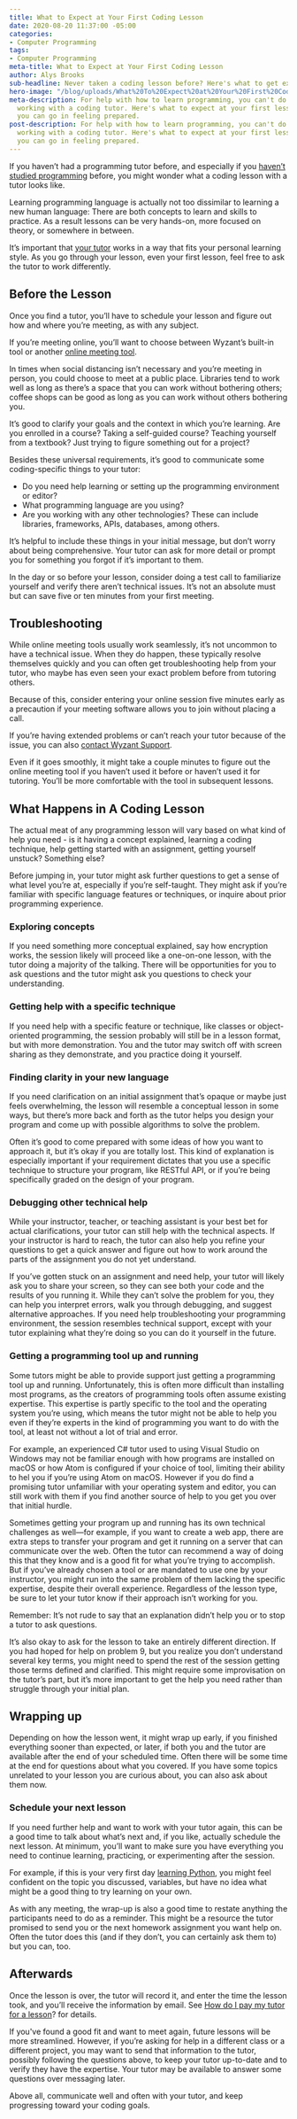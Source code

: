 ```yaml
---
title: What to Expect at Your First Coding Lesson
date: 2020-08-20 11:37:00 -05:00
categories:
- Computer Programming
tags:
- Computer Programming
meta-title: What to Expect at Your First Coding Lesson
author: Alys Brooks
sub-headline: Never taken a coding lesson before? Here's what to get excited about.
hero-image: "/blog/uploads/What%20To%20Expect%20at%20Your%20First%20Coding%20Lesson.png"
meta-description: For help with how to learn programming, you can't do better than
  working with a coding tutor. Here's what to expect at your first lesson, and how
  you can go in feeling prepared.
post-description: For help with how to learn programming, you can't do better than
  working with a coding tutor. Here's what to expect at your first lesson, and how
  you can go in feeling prepared.
---
```


If you haven’t had a programming tutor before, and especially if you [haven’t studied programming](https://www.wyzant.com/blog/learn-to-code/) before, you might wonder what a coding lesson with a tutor looks like.

Learning programming language is actually not too dissimilar to learning a new human language: There are both concepts to learn and skills to practice. As a result lessons can be very hands-on, more focused on theory, or somewhere in between.

It’s important that [your tutor](https://www.wyzant.com/blog/3-things-to-keep-in-mind-when-choosing-a-tutor/) works in a way that fits your personal learning style. As you go through your lesson, even your first lesson, feel free to ask the tutor to work differently.

## Before the Lesson
Once you find a tutor, you’ll have to schedule your lesson and figure out how and where you’re meeting, as with any subject.

If you’re meeting online, you’ll want to choose between Wyzant’s built-in tool or another [online meeting tool](https://www.wyzant.com/blog/online-meeting-apps/).

In times when social distancing isn’t necessary and you’re meeting in person, you could choose to meet at a public place. Libraries tend to work well as long as there’s a space that you can work without bothering others; coffee shops can be good as long as you can work without others bothering you.

It’s good to clarify your goals and the context in which you’re learning. Are you enrolled in a course? Taking a self-guided course? Teaching yourself from a textbook? Just trying to figure something out for a project?

Besides these universal requirements, it’s good to communicate some coding-specific things to your tutor:

* Do you need help learning or setting up the programming environment or editor?
* What programming language are you using?
* Are you working with any other technologies? These can include libraries, frameworks, APIs, databases, among others.

It’s helpful to include these things in your initial message, but don’t worry about being comprehensive. Your tutor can ask for more detail or prompt you for something you forgot if it’s important to them.

In the day or so before your lesson, consider doing a test call to familiarize yourself and verify there aren’t technical issues. It’s not an absolute must but can save five or ten minutes from your first meeting.

## Troubleshooting
While online meeting tools usually work seamlessly, it’s not uncommon to have a technical issue. When they do happen, these typically resolve themselves quickly and you can often get troubleshooting help from your tutor, who maybe has even seen your exact problem before from tutoring others.

Because of this, consider entering your online session five minutes early as a precaution if your meeting software allows you to join without placing a call.

If you’re having extended problems or can’t reach your tutor because of the issue, you can also [contact Wyzant Support](https://support.wyzant.com/hc/en-us/articles/115005841543-Contact-Us).

Even if it goes smoothly, it might take a couple minutes to figure out the online meeting tool if you haven’t used it before or haven’t used it for tutoring. You’ll be more comfortable with the tool in subsequent lessons.

## What Happens in A Coding Lesson
The actual meat of any programming lesson will vary based on what kind of help you need - is it having a concept explained, learning a coding technique, help getting started with an assignment, getting yourself unstuck? Something else?

Before jumping in, your tutor might ask further questions to get a sense of what level you’re at, especially if you’re self-taught. They might ask if you’re familiar with specific language features or techniques, or inquire about prior programming experience.

### Exploring concepts
If you need something more conceptual explained, say how encryption works, the session likely will proceed like a one-on-one lesson, with the tutor doing a majority of the talking. There will be opportunities for you to ask questions and the tutor might ask you questions to check your understanding.

### Getting help with a specific technique
If you need help with a specific feature or technique, like classes or object-oriented programming, the session probably will still be in a lesson format, but with more demonstration. You and the tutor may switch off with screen sharing as they demonstrate, and you practice doing it yourself.

### Finding clarity in your new language
If you need clarification on an initial assignment that’s opaque or maybe just feels overwhelming, the lesson will resemble a conceptual lesson in some ways, but there’s more back and forth as the tutor helps you design your program and come up with possible algorithms to solve the problem.

Often it’s good to come prepared with some ideas of how you want to approach it, but it’s okay if you are totally lost. This kind of explanation is especially important if your requirement dictates that you use a specific technique to structure your program, like RESTful API, or if you’re being specifically graded on the design of your program.

### Debugging other technical help
While your instructor, teacher, or teaching assistant is your best bet for actual clarifications, your tutor can still help with the technical aspects. If your instructor is hard to reach, the tutor can also help you refine your questions to get a quick answer and figure out how to work around the parts of the assignment you do not yet understand.

If you’ve gotten stuck on an assignment and need help, your tutor will likely ask you to share your screen, so they can see both your code and the results of you running it. While they can’t solve the problem for you, they can help you interpret errors, walk you through debugging, and suggest alternative approaches.
If you need help troubleshooting your programming environment, the session resembles technical support, except with your tutor explaining what they’re doing so you can do it yourself in the future.

### Getting a programming tool up and running
Some tutors might be able to provide support just getting a programming tool up and running. Unfortunately, this is often more difficult than installing most programs, as the creators of programming tools often assume existing expertise. This expertise is partly specific to the tool and the operating system you’re using, which means the tutor might not be able to help you even if they’re experts in the kind of programming you want to do with the tool, at least not without a lot of trial and error.

For example, an experienced C# tutor used to using Visual Studio on Windows may not be familiar enough with how programs are installed on macOS or how Atom is configured if your choice of tool, limiting their ability to hel you if you’re using Atom on macOS. However if you do find a promising tutor unfamiliar with your operating system and editor, you can still work with them if you find another source of help to you get you over that initial hurdle.

Sometimes getting your program up and running has its own technical challenges as well—for example, if you want to create a web app, there are extra steps to transfer your program and get it running on a server that can communicate over the web. Often the tutor can recommend a way of doing this that they know and is a good fit for what you’re trying to accomplish. But if you’ve already chosen a tool or are mandated to use one by your instructor, you might run into the same problem of them lacking the specific expertise, despite their overall experience.
Regardless of the lesson type, be sure to let your tutor know if their approach isn’t working for you.

Remember: It’s not rude to say that an explanation didn’t help you or to stop a tutor to ask questions.

It’s also okay to ask for the lesson to take an entirely different direction. If you had hoped for help on problem 9, but you realize you don’t understand several key terms, you might need to spend the rest of the session getting those terms defined and clarified. This might require some improvisation on the tutor’s part, but it’s more important to get the help you need rather than struggle through your initial plan.

## Wrapping up
Depending on how the lesson went, it might wrap up early, if you finished everything sooner than expected, or later, if both you and the tutor are available after the end of your scheduled time.
Often there will be some time at the end for questions about what you covered. If you have some topics unrelated to your lesson you are curious about, you can also ask about them now.

### Schedule your next lesson
If you need further help and want to work with your tutor again, this can be a good time to talk about what’s next and, if you like, actually schedule the next lesson. At minimum, you’ll want to make sure you have everything you need to continue learning, practicing, or experimenting after the session.

For example, if this is your very first day [learning Python](https://www.wyzant.com/blog/learn-python/), you might feel confident on the topic you discussed, variables, but have no idea what might be a good thing to try learning on your own.

As with any meeting, the wrap-up is also a good time to restate anything the participants need to do as a reminder. This might be a resource the tutor promised to send you or the next homework assignment you want help on. Often the tutor does this (and if they don’t, you can certainly ask them to) but you can, too.

## Afterwards
Once the lesson is over, the tutor will record it, and enter the time the lesson took, and you’ll receive the information by email. See [How do I pay my tutor for a lesson](https://support.wyzant.com/hc/en-us/articles/213447763-How-do-I-pay-my-tutor-for-a-lesson-)? for details.

If you've found a good fit and want to meet again, future lessons will be more streamlined. However, if you’re asking for help in a different class or a different project, you may want to send that information to the tutor, possibly following the questions above, to keep your tutor up-to-date and to verify they have the expertise. Your tutor may be available to answer some questions over messaging later.

Above all, communicate well and often with your tutor, and keep progressing toward your coding goals.